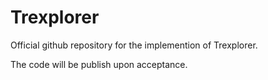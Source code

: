 # Trexplorer
Official github repository for the implemention of Trexplorer.


The code will be publish upon acceptance.
